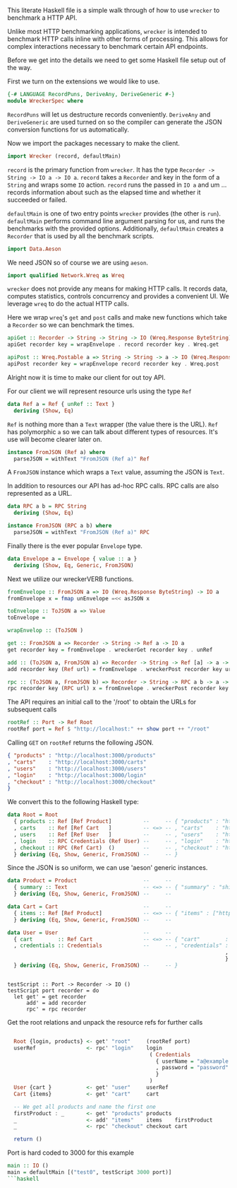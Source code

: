 This literate Haskell file is a simple walk through of how to use `wrecker` to benchmark a HTTP API.

Unlike most HTTP benchmarking applications, `wrecker` is intended to benchmark HTTP calls inline with other forms of processing. This allows for complex interactions necessary to benchmark certain API endpoints.

Before we get into the details we need to get some Haskell file setup out of the way.

First we turn on the extensions we would like to use.

```haskell
{-# LANGUAGE RecordPuns, DeriveAny, DeriveGeneric #-}
module WreckerSpec where
```

`RecordPuns` will let us destructure records conveniently. `DeriveAny` and `DeriveGeneric`
are used turned on so the compiler can generate the JSON conversion functions for us
automatically.

Now we import the packages necessary to make the client.

```haskell
import Wrecker (record, defaultMain)
```

`record` is the primary function from `wrecker`. It has the type `Recorder -> String -> IO a -> IO a`. `record` takes a `Recorder` and key in the form of a `String` and wraps some `IO` action. `record` runs the passed in `IO a` and um ... records information about such as the elapsed time and whether it succeeded or failed.


`defaultMain` is one of two entry points `wrecker` provides (the other is `run`). `defaultMain` performs command line argument parsing for us, and runs the benchmarks with the provided options. Additionally, `defaultMain` creates a `Recorder` that is used by all the benchmark scripts.

```haskell
import Data.Aeson
```
We need JSON  so of course we are using `aeson`.

```haskell
import qualified Network.Wreq as Wreq
```
`wrecker` does not provide any means for making HTTP calls. It records data, computes statistics, controls concurrency and provides a convenient UI. We leverage `wreq` to do the actual HTTP calls.

Here we wrap `wreq`'s `get` and `post` calls and make new functions which take a `Recorder` so we can benchmark the times.

```haskell
apiGet :: Recorder -> String -> String -> IO (Wreq.Response ByteString)
apiGet recorder key = wrapEnvelope . record recorder key . Wreq.get

apiPost :: Wreq.Postable a => String -> String -> a -> IO (Wreq.Response ByteString)
apiPost recorder key = wrapEnvelope record recorder key . Wreq.post 
```

Alright now it is time to make our client for out toy API.

For our client we will represent resource urls using the type `Ref`
```haskell
data Ref a = Ref { unRef :: Text }
  deriving (Show, Eq)
```

`Ref` is nothing more than a `Text` wrapper (the value there is the URL). `Ref` has polymorphic `a` so we can talk about different types of resources. It's use will become clearer later on.

```haskell
instance FromJSON (Ref a) where
  parseJSON = withText "FromJSON (Ref a)" Ref
```

A `FromJSON` instance which wraps a `Text` value, assuming the JSON is `Text`.

In addition to resources our API has ad-hoc RPC calls. RPC calls are also represented as a URL.

```haskell
data RPC a b = RPC String
  deriving (Show, Eq)

instance FromJSON (RPC a b) where
  parseJSON = withText "FromJSON (Ref a)" RPC
```

Finally there is the ever popular `Envelope` type.

```haskell
data Envelope a = Envelope { value :: a }
  deriving (Show, Eq, Generic, FromJSON)
```

Next we utilize our wreckerVERB functions.

```haskell
fromEnvelope :: FromJSON a => IO (Wreq.Response ByteString) -> IO a
fromEnvelope x = fmap unEnvelope =<< asJSON x

toEnvelope :: ToJSON a => Value
toEnvelope = 

wrapEnvelop :: (ToJSON )

get :: FromJSON a => Recorder -> String -> Ref a -> IO a
get recorder key = fromEnvelope . wreckerGet recorder key . unRef

add :: (ToJSON a, FromJSON a) => Recorder -> String -> Ref [a] -> a -> IO (Ref [a])
add recorder key (Ref url) = fromEnvelope . wreckerPost recorder key url . toEnvelope

rpc :: (ToJSON a, FromJSON b) => Recorder -> String -> RPC a b -> a -> IO b
rpc recorder key (RPC url) x = fromEnvelope . wreckerPost recorder key url . toEnvelope
```

The API requires an initial call to the '/root' to obtain the URLs for subsequent calls

```haskell
rootRef :: Port -> Ref Root
rootRef port = Ref $ "http://localhost:" ++ show port ++ "/root"
```

Calling `GET` on `rootRef` returns the following JSON.

```json
{ "products" : "http://localhost:3000/products"
, "carts"    : "http://localhost:3000/carts"
, "users"    : "http://localhost:3000/users"
, "login"    : "http://localhost:3000/login"
, "checkout" : "http://localhost:3000/checkout"
}
```

We convert this to the following Haskell type:

```haskell
data Root = Root
  { products :: Ref [Ref Product]          --     -- { "products" : "http://localhost:3000/products"
  , carts    :: Ref [Ref Cart   ]          -- <=> -- , "carts"    : "http://localhost:3000/carts"
  , users    :: Ref [Ref User   ]          --     -- , "users"    : "http://localhost:3000/users"
  , login    :: RPC Credentials (Ref User) --     -- , "login"    : "http://localhost:3000/login"
  , checkout :: RPC (Ref Cart)  ()         --     -- , "checkout" : "http://localhost:3000/checkout"
  } deriving (Eq, Show, Generic, FromJSON) --     -- }
```

Since the JSON is so uniform, we can use 'aeson' generic instances.

```haskell
data Product = Product                     --     --
  { summary :: Text                        -- <=> -- { "summary" : "shirt" }
  } deriving (Eq, Show, Generic, FromJSON) --     -- 
```

```haskell
data Cart = Cart                           --     -- 
  { items :: Ref [Ref Product]             -- <=> -- { "items" : ["http://localhost:3000/products/0"] }
  } deriving (Eq, Show, Generic, FromJSON) --     -- 
```

```haskell
data User = User                           --     --  
  { cart        :: Ref Cart                -- <=> -- { "cart"        : "http://localhost:3000/carts/0"
  , credentials :: Credentials             --     -- , "credentials" : { "user-name" : "example"
                                                                     , "password"  : "password" 
                                                                     }
  } deriving (Eq, Show, Generic, FromJSON) --     -- }
```

```haskell

```


```
testScript :: Port -> Recorder -> IO ()
testScript port recorder = do
  let get' = get recorder
      add' = add recorder
      rpc' = rpc recorder
```

Get the root relations and unpack the resource refs for further calls

```haskell

  Root {login, products} <- get' "root"     (rootRef port)
  userRef                <- rpc' "login"    login
                                             ( Credentials
                                               { userName = "a@example.com"
                                               , password = "password"
                                               }
                                             )
  User {cart }           <- get' "user"     userRef
  Cart {items}           <- get' "cart"     cart
```

```haskell
  -- We get all products and name the first one
  firstProduct : _       <- get' "products" products
  _                      <- add' "items"    items    firstProduct
  _                      <- rpc' "checkout" checkout cart

  return ()
```

Port is hard coded to 3000 for this example
```haskell
main :: IO ()
main = defaultMain [("test0", testScript 3000 port)]
```haskell
